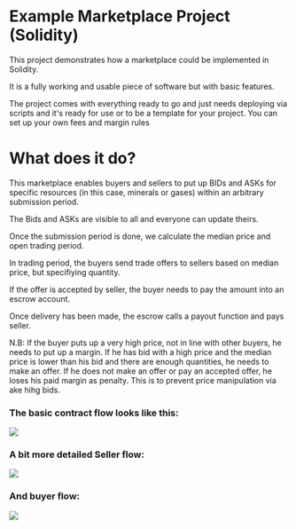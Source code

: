 # Example Marketplace Project (Solidity)

This project demonstrates how a marketplace could be implemented in Solidity.

It is a fully working and usable piece of software but with basic features.

The project comes with everything ready to go and just needs deploying via scripts and it's ready for use or to be a template for your project. You can set up your own fees and margin rules




# What does it do?
This marketplace enables buyers and sellers to put up BIDs and ASKs for specific resources (in this case, minerals or gases) within an arbitrary submission period.

The Bids and ASKs are visible to all and everyone can update theirs.

Once the submission period is done, we calculate the median price and open trading period.

In trading period, the buyers send trade offers to sellers based on median price, but specifiying quantity.

If the offer is accepted by seller, the buyer needs to pay the amount into an escrow account.

Once delivery has been made, the escrow calls a payout function and pays seller.

N.B: If the buyer puts up a very high price, not in line with other buyers, he needs to put up a margin. If he has bid with a high price and the median price is lower than his bid and there are enough quantities, he needs to make an offer. If he does not make an offer or pay an accepted offer, he loses his paid margin as penalty. This is to prevent price manipulation via ake hihg bids.


### The basic contract flow looks like this:

<img src="https://static.swimlanes.io/6b89a563edb664dade74e99ea0109761.png"/>

### A bit more detailed Seller flow:


<img src="https://static.swimlanes.io/ebda7711da0c2deee5a91923e34433d2.png"/>

### And buyer flow:
<img src="https://static.swimlanes.io/b695016110763e8d81cf64f06399f85d.png"/>
